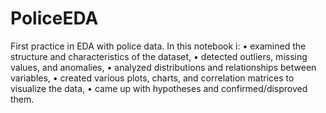 # PoliceEDA
First practice in EDA with police data. In this notebook i:
• examined the structure and characteristics of the dataset,
• detected outliers, missing values, and anomalies,
• analyzed distributions and relationships between variables,
• created various plots, charts, and correlation matrices to visualize the data,
• came up with hypotheses and confirmed/disproved them.
